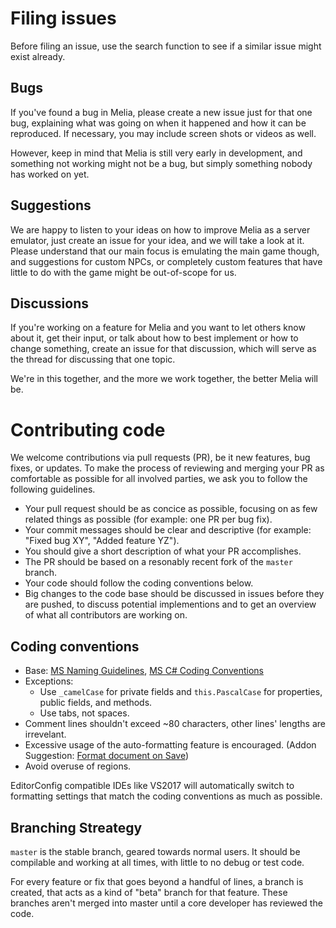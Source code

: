 Filing issues
=============================================================================

Before filing an issue, use the search function to see if a similar
issue might exist already.

Bugs
-----------------------------------------------------------------------------
If you've found a bug in Melia, please create a new issue just for that
one bug, explaining what was going on when it happened and how it can
be reproduced. If necessary, you may include screen shots or videos as
well.

However, keep in mind that Melia is still very early in development,
and something not working might not be a bug, but simply something
nobody has worked on yet.

Suggestions
-----------------------------------------------------------------------------
We are happy to listen to your ideas on how to improve Melia as a server
emulator, just create an issue for your idea, and we will take a look at
it. Please understand that our main focus is emulating the main game though,
and suggestions for custom NPCs, or completely custom features that have
little to do with the game might be out-of-scope for us.

Discussions
----------------------------------------------------------------------------
If you're working on a feature for Melia and you want to let others know
about it, get their input, or talk about how to best implement or how
to change something, create an issue for that discussion, which will
serve as the thread for discussing that one topic.

We're in this together, and the more we work together, the better Melia
will be.

Contributing code
=============================================================================

We welcome contributions via pull requests (PR), be it new features,
bug fixes, or updates. To make the process of reviewing and merging
your PR as comfortable as possible for all involved parties, we ask
you to follow the following guidelines.

- Your pull request should be as concice as possible, focusing
  on as few related things as possible (for example: one PR per bug fix).
- Your commit messages should be clear and descriptive (for example:
  "Fixed bug XY", "Added feature YZ").
- You should give a short description of what your PR accomplishes.
- The PR should be based on a resonably recent fork of the `master` branch.
- Your code should follow the coding conventions below.
- Big changes to the code base should be discussed in issues before
  they are pushed, to discuss potential implementions and to get an
  overview of what all contributors are working on.

Coding conventions
------------------------------
* Base: [MS Naming Guidelines](http://msdn.microsoft.com/en-us/library/xzf533w0%28v=vs.71%29.aspx),
        [MS C# Coding Conventions](http://msdn.microsoft.com/en-us/library/ff926074.aspx)
* Exceptions:
  * Use `_camelCase` for private fields and `this.PascalCase` for
    properties, public fields, and methods.
  * Use tabs, not spaces.
* Comment lines shouldn't exceed ~80 characters, other lines' lengths
  are irrevelant.
* Excessive usage of the auto-formatting feature is encouraged.
  (Addon Suggestion: [Format document on Save](https://marketplace.visualstudio.com/items?itemName=mynkow.FormatdocumentonSave))
* Avoid overuse of regions.

EditorConfig compatible IDEs like VS2017 will automatically switch to
formatting settings that match the coding conventions as much as possible.

Branching Streategy
------------------------------
`master` is the stable branch, geared towards normal users. It should be
compilable and working at all times, with little to no debug or test code.

For every feature or fix that goes beyond a handful of lines, a branch is
created, that acts as a kind of "beta" branch for that feature.
These branches aren't merged into master until a core developer has
reviewed the code.
